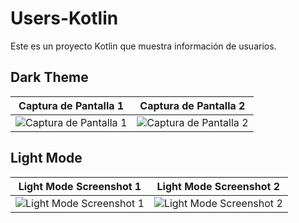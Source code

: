 # Users-Kotlin

Este es un proyecto Kotlin que muestra información de usuarios. 

## Dark Theme

| Captura de Pantalla 1 | Captura de Pantalla 2 |
| ---------------------- | ---------------------- |
| ![Captura de Pantalla 1](https://github.com/Near2k24/Users-Kotlin/assets/165646863/5e19a795-481b-47ac-9c71-6de257ae4270) | ![Captura de Pantalla 2](https://github.com/Near2k24/Users-Kotlin/assets/165646863/2416ab41-df6d-4678-9437-32227b6de281) |

## Light Mode

| Light Mode Screenshot 1 | Light Mode Screenshot 2 |
| ------------------------ | ------------------------ |
| ![Light Mode Screenshot 1](https://github.com/Near2k24/Users-Kotlin/assets/165646863/35cb2166-dba6-4682-8557-4199db8b849c) | ![Light Mode Screenshot 2](https://github.com/Near2k24/Users-Kotlin/assets/165646863/49195444-f082-4083-a56b-54dbba475505) |
